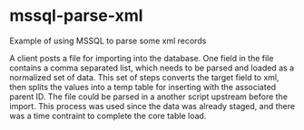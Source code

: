 # mssql-parse-xml
Example of using MSSQL to parse some xml records

A client posts a file for importing into the database. One field in the file contains a comma separated list, which needs to be parsed and loaded as a normalized set of data.
This set of steps converts the target field to xml, then splits the values into a temp table for inserting with the associated parent ID.
The file could be parsed in a another script upstream before the import. This process was used since the data was already staged, and there was a time contraint to complete the core table load.
